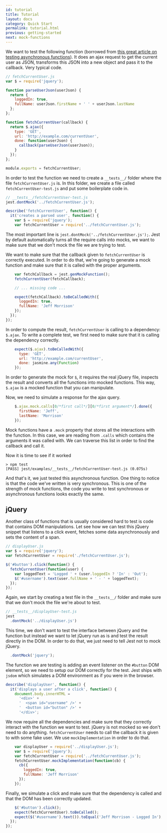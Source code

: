 ```yaml
---
id: tutorial
title: Tutorial
layout: docs
category: Quick Start
permalink: tutorial.html
previous: getting-started
next: mock-functions
---
```



We want to test the following function (borrowed from [this great article on testing asynchronous functions](http://martinfowler.com/articles/asyncJS.html)). It does an ajax request to get the current user as JSON, transforms this JSON into a new object and pass it to the callback. Very typical code.

```javascript
// fetchCurrentUser.js
var $ = require('jquery');

function parseUserJson(userJson) {
  return {
    loggedIn: true,
    fullName: userJson.firstName + ' ' + userJson.lastName
  };
};

function fetchCurrentUser(callback) {
  return $.ajax({
    type: 'GET',
    url: 'http://example.com/currentUser',
    done: function(userJson) {
      callback(parseUserJson(userJson));
    }
  });
};

module.exports = fetchCurrentUser;
```

In order to test the function we need to create a `__tests__/` folder where the file `fetchCurrentUser.js` is. In this folder, we create a file called `fetchCurrentUser-test.js` and put some boilerplate code in.

```javascript
// __tests__/fetchCurrentUser-test.js
jest.dontMock('../fetchCurrentUser.js');

describe('fetchCurrentUser', function() {
  it('creates a parsed user', function() {
    var $ = require('jquery');
    var fetchCurrentUser = require('../fetchCurrentUser.js');
```

The most important line is `jest.dontMock('../fetchCurrentUser.js');`. Jest by default automatically turns all the require calls into mocks, we want to make sure that we don't mock the file we are trying to test.

We want to make sure that the callback given to `fetchCurrentUser` is correctly executed. In order to do that, we're going to generate a mock function and make sure that it is called with the proper arguments.

```javascript
    var fetchCallback = jest.genMockFunction();
    fetchCurrentUser(fetchCallback);

    // ... missing code ...

    expect(fetchCallback).toBeCalledWith({
      loggedIn: true,
      fullName: 'Jeff Morrison'
    });
  });
});
```

In order to compute the result, `fetchCurrentUser` is calling to a dependency: `$.ajax`. To write a complete test, we first need to make sure that it is calling the dependency correctly.

```javascript
    expect($.ajax).toBeCalledWith({
      type: 'GET',
      url: 'http://example.com/currentUser',
      done: jasmine.any(Function)
    });
```

In order to generate the mock for `$`, it requires the real jQuery file, inspects the result and converts all the functions into mocked functions. This way, `$.ajax` is a mocked function that you can manipulate.

Now, we need to simulate a response for the ajax query.

```javascript
    $.ajax.mock.calls[0/*first call*/][0/*first argument*/].done({
      firstName: 'Jeff',
      lastName: 'Morrison'
    });
```

Mock functions have a `.mock` property that stores all the interactions with the function. In this case, we are reading from `.calls` which contains the arguments it was called with. We can traverse this list in order to find the callback and call it.

Now it is time to see if it worked

```
> npm test
[PASS] jest/examples/__tests__/fetchCurrentUser-test.js (0.075s)
```

And that's it, we just tested this asynchronous function. One thing to notice is that the code we've written is very synchronous. This is one of the strength of mock functions, the code you write to test synchronous or asynchronous functions looks exactly the same.


jQuery
------

Another class of functions that is usually considered hard to test is code that contains DOM manipulations. Let see how we can test this jQuery snippet that listens to a click event, fetches some data asynchronously and sets the content of a span.

```javascript
// displayUser.js
var $ = require('jquery');
var fetchCurrentUser = require('./fetchCurrentUser.js');

$('#button').click(function() {
  fetchCurrentUser(function(user) {
    var loggedText = 'Logged ' + (user.loggedIn ? 'In' : 'Out');
    $('#username').text(user.fullName + ' - ' + loggedText);
  });
});
```

Again, we start by creating a test file in the `__tests__/` folder and make sure that we don't mock the file we're about to test.

```javascript
// __tests__/displayUser-test.js
jest
  .dontMock('../displayUser.js')
```

This time, we don't want to test the interface between jQuery and the function but instead we want to let jQuery run as is and test the result directly in the DOM. In order to do that, we just need to tell Jest not to mock jQuery.

```javascript
  .dontMock('jquery');
```

The function we are testing is adding an event listener on the `#button` DOM element, so we need to setup our DOM correctly for the test. Jest ships with `jsdom` which simulates a DOM environment as if you were in the browser.

```javascript
describe('displayUser', function() {
  it('displays a user after a click', function() {
    document.body.innerHTML =
      '<div>' +
      '  <span id="username" />' +
      '  <button id="button" />' +
      '</div>';
```

We now require all the dependencies and make sure that they correctly interact with the function we want to test. jQuery is not mocked so we don't need to do anything. `fetchCurrentUser` needs to call the callback it is given to with some fake user. We use `mockImplementation` in order to do that.

```javascript
    var displayUser = require('../displayUser.js');
    var $ = require('jquery');
    var fetchCurrentUser = require('../fetchCurrentUser.js');
    fetchCurrentUser.mockImplementation(function(cb) {
      cb({
        loggedIn: true,
        fullName: 'Jeff Morrison'
      });
    });
```

Finally, we simulate a click and make sure that the dependency is called and that the DOM has been correctly updated.

```javascript
    $('#button').click();
    expect(fetchCurrentUser).toBeCalled();
    expect($('#username').text()).toEqual('Jeff Morrison - Logged In');
  });
});
```
